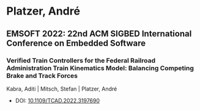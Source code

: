 # Platzer, André

## EMSOFT 2022: 22nd ACM SIGBED International Conference on Embedded Software

### Verified Train Controllers for the Federal Railroad Administration Train Kinematics Model: Balancing Competing Brake and Track Forces
Kabra, Aditi | Mitsch, Stefan | Platzer, André
* DOI: [10.1109/TCAD.2022.3197690](https://doi.org/10.1109/TCAD.2022.3197690)

